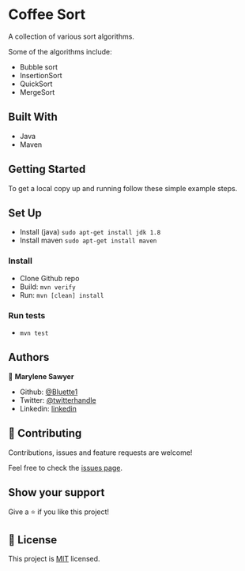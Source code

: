 # Coffee Sort
A collection of various sort algorithms.

Some of the algorithms include:
- Bubble sort
- InsertionSort
- QuickSort
- MergeSort

## Built With

- Java
- Maven

## Getting Started 

To get a local copy up and running follow these simple example steps.

## Set Up
- Install (java) `sudo apt-get install jdk 1.8`
- Install maven `sudo apt-get install maven`

### Install

- Clone Github repo 
- Build: `mvn verify`
- Run: `mvn [clean] install`

### Run tests

- `mvn test`

## Authors

👤 **Marylene Sawyer**

- Github: [@Bluette1](https://github.com/Bluette1)
- Twitter: [@twitterhandle](https://twitter.com/MaryleneSawyer)
- Linkedin: [linkedin](https://www.linkedin.com/in/marylene-sawyer-b4ba1295/)


## 🤝 Contributing

Contributions, issues and feature requests are welcome!

Feel free to check the [issues page](https://github.com/Bluette1/CoffeeSort/issues).

## Show your support

Give a ⭐️ if you like this project!

## 📝 License

This project is [MIT](lic.url) licensed.
